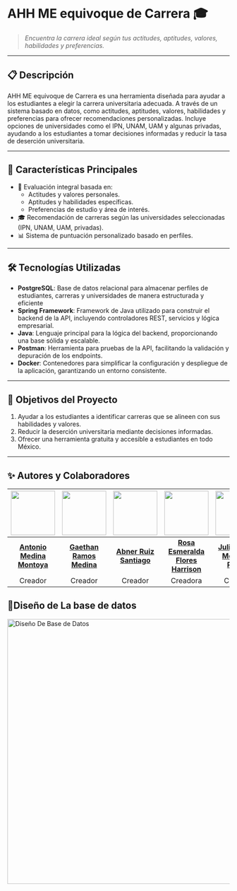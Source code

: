 # **AHH ME equivoque de Carrera** 🎓  
> _Encuentra la carrera ideal según tus actitudes, aptitudes, valores, habilidades y preferencias._

---

## 📋 **Descripción**  
AHH ME equivoque de Carrera es una herramienta diseñada para ayudar a los estudiantes a elegir la carrera universitaria adecuada. A través de un sistema basado en datos,  como actitudes, aptitudes, valores, habilidades y preferencias para ofrecer recomendaciones personalizadas. Incluye opciones de universidades como el IPN, UNAM, UAM y algunas privadas, ayudando a los estudiantes a tomar decisiones informadas y reducir la tasa de deserción universitaria.

---

## 🚀 **Características Principales**  
- 🧠 Evaluación integral basada en:
  - Actitudes y valores personales.
  - Aptitudes y habilidades específicas.
  - Preferencias de estudio y área de interés.
- 🎓 Recomendación de carreras según las universidades seleccionadas (IPN, UNAM, UAM, privadas).
- 📊 Sistema de puntuación personalizado basado en perfiles.

---

## 🛠️ **Tecnologías Utilizadas**  
- **PostgreSQL**: Base de datos relacional para almacenar perfiles de estudiantes, carreras y universidades de manera estructurada y eficiente  
- **Spring Framework**: Framework de Java utilizado para construir el backend de la API, incluyendo controladores REST, servicios y lógica empresarial.
- **Java**: Lenguaje principal para la lógica del backend, proporcionando una base sólida y escalable.
- **Postman**: Herramienta para pruebas de la API, facilitando la validación y depuración de los endpoints. 
- **Docker**: Contenedores para simplificar la configuración y despliegue de la aplicación, garantizando un entorno consistente.

---


## 🎯 **Objetivos del Proyecto**  
1. Ayudar a los estudiantes a identificar carreras que se alineen con sus habilidades y valores.  
2. Reducir la deserción universitaria mediante decisiones informadas.  
3. Ofrecer una herramienta gratuita y accesible a estudiantes en todo México.  

---
## ✨ **Autores y Colaboradores**  

| <img src="https://github.com/Tony0619-29.png" width="100" /> | <img src="https://github.com/gramos-GH.png" width="100" /> | <img src="https://github.com/AbnerR72.png" width="100" /> | <img src="https://github.com/EsmeraraldaFlores.png" width="100" /> | <img src="https://github.com/Yulsuwu.png" width="100" /> |
|:---:|:---:|:---:|:---:|:---:|
| **[Antonio Medina Montoya](https://github.com/Tony0619-29)** | **[Gaethan Ramos Medina](https://github.com/gramos-GH)** | **[Abner Ruiz Santiago](https://github.com/AbnerR72)** | **[Rosa Esmeralda Flores Harrison](https://github.com/EsmeraraldaFlores)** | **[Julio Cesar Medrano Reyes](https://github.com/Yulsuwu)** 
| Creador | Creador | Creador | Creadora | Creador |

## 💾**Diseño de La base de datos** 
<img src="https://github.com/AHHH-Me-Equivoque-de-carrera/blob/main/AHHHMeEquivoqueDeCarrera_Diseño.jpg" alt="Diseño De Base de Datos" width="600">


